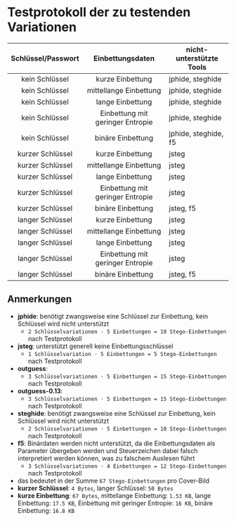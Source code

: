 # Testprotokoll der zu testenden Variationen
| Schlüssel/Passwort | Einbettungsdaten | nicht-unterstützte Tools |
| :---: | :---: | --- |
| kein Schlüssel | kurze Einbettung | jphide, steghide |
| kein Schlüssel | mittellange Einbettung | jphide, steghide |
| kein Schlüssel | lange Einbettung | jphide, steghide |
| kein Schlüssel | Einbettung mit geringer Entropie | jphide, steghide |
| kein Schlüssel | binäre Einbettung | jphide, steghide, f5 |
| kurzer Schlüssel | kurze Einbettung | jsteg |
| kurzer Schlüssel | mittellange Einbettung | jsteg |
| kurzer Schlüssel | lange Einbettung | jsteg |
| kurzer Schlüssel | Einbettung mit geringer Entropie | jsteg |
| kurzer Schlüssel | binäre Einbettung | jsteg, f5 |
| langer Schlüssel | kurze Einbettung | jsteg |
| langer Schlüssel | mittellange Einbettung | jsteg |
| langer Schlüssel | lange Einbettung | jsteg |
| langer Schlüssel | Einbettung mit geringer Entropie | jsteg |
| langer Schlüssel | binäre Einbettung | jsteg, f5 |
## Anmerkungen
- **jphide**: benötigt zwangsweise eine Schlüssel zur Einbettung, kein Schlüssel wird nicht unterstützt
  - `2 Schlüsselvariationen ⋅ 5 Einbettungen = 10 Stego-Einbettungen` nach Testprotokoll
- **jsteg**: unterstützt generell keine Einbettungsschlüssel
  - `1 Schlüsselvariation ⋅ 5 Einbettungen = 5 Stego-Einbettungen` nach Testprotokoll
- **outguess**:
  - `3 Schlüsselvariationen ⋅ 5 Einbettungen = 15 Stego-Einbettungen` nach Testprotokoll
- **outguess-0.13**:
  - `3 Schlüsselvariationen ⋅ 5 Einbettungen = 15 Stego-Einbettungen` nach Testprotokoll
- **steghide**: benötigt zwangsweise eine Schlüssel zur Einbettung, kein Schlüssel wird nicht unterstützt
  - `2 Schlüsselvariationen ⋅ 5 Einbettungen = 10 Stego-Einbettungen` nach Testprotokoll
- **f5**: Binärdaten werden nicht unterstützt, da die Einbettungsdaten als Parameter übergeben werden und Steuerzeichen dabei falsch interpretiert werden können, was zu falschem Auslesen führt
  - `3 Schlüsselvariationen ⋅ 4 Einbettungen = 12 Stego-Einbettungen` nach Testprotokoll
- das bedeutet in der Summe `67 Stego-Einbettungen` pro Cover-Bild
- **kurzer Schlüssel**: `4 Bytes`, langer Schlüssel: `50 Bytes`
- **kurze Einbettung**: `67 Bytes`, mittellange Einbettung: `1.53 KB`, lange Einbettung: `17.5 KB`, Einbettung mit geringer Entropie: `16 KB`, binäre Einbettung: `16.8 KB`
